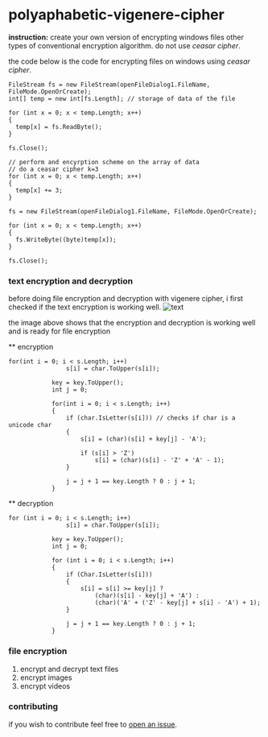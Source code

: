 # polyaphabetic-vigenere-cipher

__instruction:__
create your own version of encrypting windows files other types of conventional encryption algorithm. do not use *ceasar cipher*.

the code below is the code for encrypting files on windows using *ceasar cipher*.
```
FileStream fs = new FileStream(openFileDialog1.FileName, FileMode.OpenOrCreate);
int[] temp = new int[fs.Length]; // storage of data of the file

for (int x = 0; x < temp.Length; x++)
{
  temp[x] = fs.ReadByte();
}

fs.Close();

// perform and encyrption scheme on the array of data
// do a ceasar cipher k=3
for (int x = 0; x < temp.Length; x++)
{
  temp[x] += 3;
}

fs = new FileStream(openFileDialog1.FileName, FileMode.OpenOrCreate);

for (int x = 0; x < temp.Length; x++)
{
  fs.WriteByte((byte)temp[x]);
}

fs.Close();
```

### text encryption and decryption
before doing file encryption and decryption with vigenere cipher, i first checked if the text encryption is working well.
![text](https://user-images.githubusercontent.com/52037251/218015268-1bf92680-a489-4e5d-8f4e-8a349d9740d1.png)

the image above shows that the encryption and decryption is working well and is ready for file encryption



** encryption 
```
for(int i = 0; i < s.Length; i++) 
                s[i] = char.ToUpper(s[i]);
            
            key = key.ToUpper();
            int j = 0;

            for(int i = 0; i < s.Length; i++)
            {
                if (char.IsLetter(s[i])) // checks if char is a unicode char
                { 
                    s[i] = (char)(s[i] + key[j] - 'A');

                    if (s[i] > 'Z')
                        s[i] = (char)(s[i] - 'Z' + 'A' - 1);
                }

                j = j + 1 == key.Length ? 0 : j + 1;
            }
```

** decryption
```
for (int i = 0; i < s.Length; i++)
                s[i] = char.ToUpper(s[i]);

            key = key.ToUpper();
            int j = 0;

            for (int i = 0; i < s.Length; i++)
            {
                if (Char.IsLetter(s[i]))
                {
                    s[i] = s[i] >= key[j] ?
                        (char)(s[i] - key[j] + 'A') :
                        (char)('A' + ('Z' - key[j] + s[i] - 'A') + 1);
                }

                j = j + 1 == key.Length ? 0 : j + 1;
            }
```

### file encryption
1. encrypt and decrypt text files
2. encrypt images
3. encrypt videos

### contributing
if you wish to contribute feel free to [open an issue](https://github.com/thatkaye/polyalphabetic-vigenere-cipher/issues).
